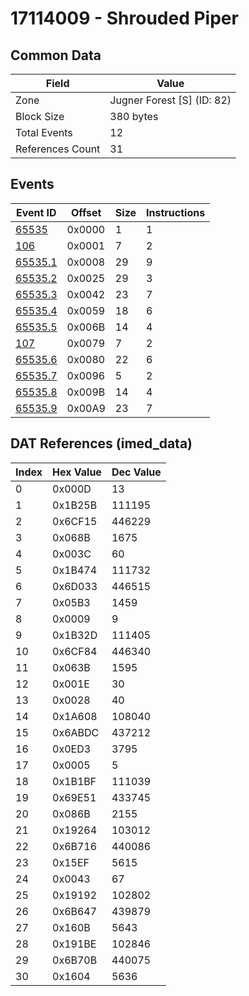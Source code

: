 # 17114009 - Shrouded Piper

## Common Data

| Field            | Value                      |
|------------------|----------------------------|
| Zone             | Jugner Forest [S] (ID: 82) |
| Block Size       | 380 bytes                  |
| Total Events     | 12                         |
| References Count | 31                         |

## Events

| Event ID                | Offset   |   Size |   Instructions |
|-------------------------|----------|--------|----------------|
| [65535](./65535.md)     | 0x0000   |      1 |              1 |
| [106](./106.md)         | 0x0001   |      7 |              2 |
| [65535.1](./65535.1.md) | 0x0008   |     29 |              9 |
| [65535.2](./65535.2.md) | 0x0025   |     29 |              3 |
| [65535.3](./65535.3.md) | 0x0042   |     23 |              7 |
| [65535.4](./65535.4.md) | 0x0059   |     18 |              6 |
| [65535.5](./65535.5.md) | 0x006B   |     14 |              4 |
| [107](./107.md)         | 0x0079   |      7 |              2 |
| [65535.6](./65535.6.md) | 0x0080   |     22 |              6 |
| [65535.7](./65535.7.md) | 0x0096   |      5 |              2 |
| [65535.8](./65535.8.md) | 0x009B   |     14 |              4 |
| [65535.9](./65535.9.md) | 0x00A9   |     23 |              7 |

## DAT References (imed_data)

|   Index | Hex Value   |   Dec Value |
|---------|-------------|-------------|
|       0 | 0x000D      |          13 |
|       1 | 0x1B25B     |      111195 |
|       2 | 0x6CF15     |      446229 |
|       3 | 0x068B      |        1675 |
|       4 | 0x003C      |          60 |
|       5 | 0x1B474     |      111732 |
|       6 | 0x6D033     |      446515 |
|       7 | 0x05B3      |        1459 |
|       8 | 0x0009      |           9 |
|       9 | 0x1B32D     |      111405 |
|      10 | 0x6CF84     |      446340 |
|      11 | 0x063B      |        1595 |
|      12 | 0x001E      |          30 |
|      13 | 0x0028      |          40 |
|      14 | 0x1A608     |      108040 |
|      15 | 0x6ABDC     |      437212 |
|      16 | 0x0ED3      |        3795 |
|      17 | 0x0005      |           5 |
|      18 | 0x1B1BF     |      111039 |
|      19 | 0x69E51     |      433745 |
|      20 | 0x086B      |        2155 |
|      21 | 0x19264     |      103012 |
|      22 | 0x6B716     |      440086 |
|      23 | 0x15EF      |        5615 |
|      24 | 0x0043      |          67 |
|      25 | 0x19192     |      102802 |
|      26 | 0x6B647     |      439879 |
|      27 | 0x160B      |        5643 |
|      28 | 0x191BE     |      102846 |
|      29 | 0x6B70B     |      440075 |
|      30 | 0x1604      |        5636 |
